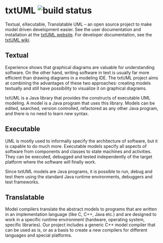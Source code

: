 # txtUML ![build status](http://mextest.inf.elte.hu/txtUML-master-status)
Textual, eXecutable, Translatable UML – an open source project to make model driven development easier. See the user documentation and installation at the [txtUML website](http://txtuml.inf.elte.hu). For developer documentation, see the [txtUML wiki](https://github.com/ELTE-Soft/txtUML/wiki).

## Textual
Experience shows that graphical diagrams are valuable for understanding software. On the other hand, writing software in text is usually far more efficient than drawing diagrams in a modeling IDE. The txtUML project aims at combining the advantages of these two approaches: creating models textually and still have possibility to visualize it on graphical diagrams.

txtUML is a Java library that provides the constructs of executable UML modeling. A model is a Java program that uses this library. Models can be edited, searched, version controlled, refactored as any other Java program, and there is no need to learn new syntax.

## Executable
UML is mostly used to informally specify the architecture of software, but it is capable to do much more. Executable models specify all aspects of software from components and classes to state machines and activities. They can be executed, debugged and tested independently of the target platform where the software will finally work.

Since txtUML models are Java programs, it is possible to run, debug and test them using the standard Java runtime environments, debuggers and test frameworks.

## Translatable
Model compilers translate the abstract models to programs that are written in an implementation language (like C, C++, Java etc.) and are designed to work in a specific runtime environment (hardware, operating system, specific libraries). Our project includes a generic C++ model compiler that can be used as is, or as a basis to create a new compilers for different languages and special platforms.

